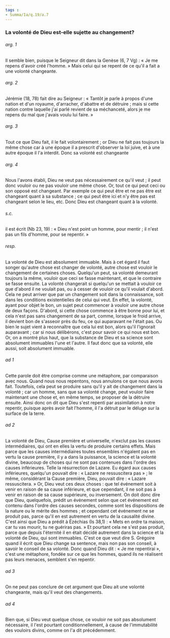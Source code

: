 ```yaml
---
tags : 
- Summa/Ia/q.19/a.7
---
```


### La volonté de Dieu est-elle sujette au changement?

###### arg. 1
Il semble bien, puisque le Seigneur dit dans la Genèse (6, 7 Vg) : « Je me repens d'avoir créé l'homme. » Mais celui qui se repent de ce qu'il a fait a une volonté changeante. 

###### arg. 2
Jérémie (18, 78) fait dire au Seigneur : « Tantôt je parle à propos d'une nation et d'un royaume, d'arracher, d'abattre et de détruire ; mais si cette nation contre laquelle j'ai parlé revient de sa méchanceté, alors je me repens du mal que j'avais voulu lui faire. » 

###### arg. 3
Tout ce que Dieu fait, il le fait volontairement ; or Dieu ne fait pas toujours la même chose car à une époque il a prescrit d'observer la loi juive, et à une autre époque il l'a interdit. Donc sa volonté est changeante 

###### arg. 4
Nous l'avons établi, Dieu ne veut pas nécessairement ce qu'il veut ; il peut donc vouloir ou ne pas vouloir une même chose. Or, tout ce qui peut ceci ou son opposé est changeant. Par exemple ce qui peut être et ne pas être est changeant quant à sa substance ; ce qui peut être ici et n'y être pas est changeant selon le lieu, etc. Donc Dieu est changeant quant à la volonté. 

###### s.c.
il est écrit (Nb 23, 19) : « Dieu n'est point un homme, pour mentir ; il n'est pas un fils d'homme, pour se repentir. » 

###### resp.
La volonté de Dieu est absolument immuable. Mais à cet égard il faut songer qu'autre chose est changer de volonté, autre chose est vouloir le changement de certaines choses. Quelqu'un peut, sa volonté demeurant toujours la même, vouloir que ceci se fasse maintenant, et que le contraire se fasse ensuite. La volonté changerait si quelqu'un se mettait à vouloir ce que d'abord il ne voulait pas, ou à cesser de vouloir ce qu'il voulait d'abord. Cela ne peut arriver que par un changement soit dans la connaissance, soit dans les conditions existentielles de celui qui veut. En effet, la volonté, ayant pour objet le bon, un sujet peut commencer à vouloir une autre chose de deux façons. D'abord, si cette chose commence à être bonne pour lui, et cela n'est pas sans changement de sa part, comme, lorsque le froid arrive, il devient bon de s'asseoir près du feu, ce qui auparavant ne l'était pas. Ou bien le sujet vient à reconnaître que cela lui est bon, alors qu'il l'ignorait auparavant ; car si nous délibérons, c'est pour savoir ce qui nous est bon. Or, on a montré plus haut, que la substance de Dieu et sa science sont absolument immuables l'une et l'autre. Il faut donc que sa volonté, elle aussi, soit absolument immuable. 

###### ad 1
Cette parole doit être comprise comme une métaphore, par comparaison avec nous. Quand nous nous repentons, nous annulons ce que nous avons fait. Toutefois, cela peut se produire sans qu'il y ait de changement dans la volonté ; car un homme, sans que sa volonté change, peut vouloir faire maintenant une chose et, en même temps, se proposer de la détruire ensuite. Ainsi donc on dit que Dieu s'est repenti par assimilation à notre repentir, puisque après avoir fait l'homme, il l'a détruit par le déluge sur la surface de la terre. 

###### ad 2
La volonté de Dieu, Cause première et universelle, n'exclut pas les causes intermédiaires, qui ont en elles la vertu de produire certains effets. Mais parce que les causes intermédiaires toutes ensembles n'égalent pas en vertu la cause première, il y a dans la puissance, la science et la volonté divine, beaucoup de choses qui ne sont pas contenues dans l'ordre des causes inférieures. Telle la résurrection de Lazare. Eu égard aux causes inférieures, quelqu'un pouvait dire : « Lazare ne ressuscitera pas » ; le même, considérant la Cause première, Dieu, pouvait dire : « Lazare ressuscitera. » Or, Dieu veut ces deux choses : que tel événement soit à venir en raison de sa cause inférieure, et que cependant, il ne soit pas à venir en raison de sa cause supérieure, ou inversement. On doit donc dire que Dieu, quelquefois, prédit un événement selon que cet événement est contenu dans l'ordre des causes secondes, comme sont les dispositions de la nature ou le mérite des hommes ; et cependant cet événement ne se produit pas, parce qu'il en est autrement en vertu de la causalité divine. C'est ainsi que Dieu a prédit à Ézéchias (Is 38,1) : « Mets en ordre ta maison, car tu vas mourir, tu ne guériras pas. » Et pourtant cela ne s'est pas produit, parce que depuis l'éternité il en était décidé autrement dans la science et la volonté de Dieu, qui sont immuables. C'est ce que veut dire S. Grégoire quand il écrit que Dieu change sa sentence, mais non pas son conseil, à savoir le conseil de sa volonté. Donc quand Dieu dit : « Je me repentirai », c'est une métaphore, fondée sur ce que les hommes, quand ils ne réalisent pas leurs menaces, semblent s'en repentir. 

###### ad 3
On ne peut pas conclure de cet argument que Dieu ait une volonté changeante, mais qu'il veut des changements. 

###### ad 4
Bien que, si Dieu veut quelque chose, ce vouloir ne soit pas absolument nécessaire, il l'est pourtant conditionnellement, à cause de l'immutabilité des vouloirs divins, comme on l'a dit précédemment. 



